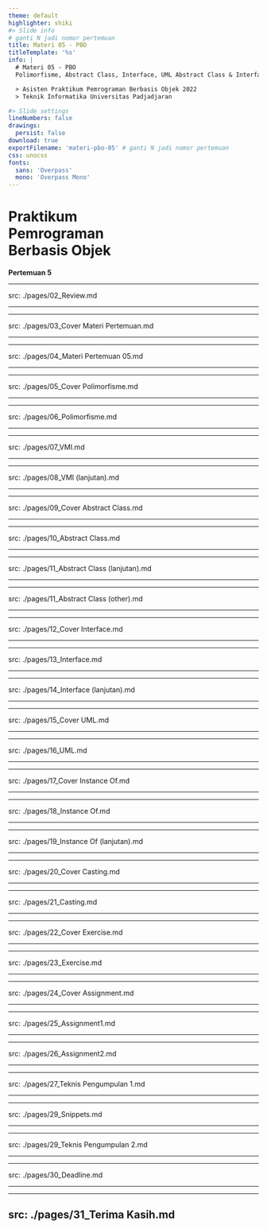 ```yaml
---
theme: default
highlighter: shiki
#> Slide info
# ganti N jadi nomor pertemuan
title: Materi 05 - PBO
titleTemplate: '%s'
info: |
  # Materi 05 - PBO
  Polimorfisme, Abstract Class, Interface, UML Abstract Class & Interface, Operator Instanceof, Casting

  > Asisten Praktikum Pemrograman Berbasis Objek 2022  
  > Teknik Informatika Universitas Padjadjaran

#> Slide settings
lineNumbers: false
drawings:
  persist: false
download: true
exportFilename: 'materi-pbo-05' # ganti N jadi nomor pertemuan
css: unocss
fonts:
  sans: 'Overpass'
  mono: 'Overpass Mono'
---
```


# Praktikum<br>Pemrograman<br>Berbasis Objek

**Pertemuan 5**

---
src: ./pages/02_Review.md 

---
---
src: ./pages/03_Cover Materi Pertemuan.md 

---
---
src: ./pages/04_Materi Pertemuan 05.md 

---
---
src: ./pages/05_Cover Polimorfisme.md 

---
---
src: ./pages/06_Polimorfisme.md 

---
---
src: ./pages/07_VMI.md 

---
---
src: ./pages/08_VMI (lanjutan).md 

---
---
src: ./pages/09_Cover Abstract Class.md 

---
---
src: ./pages/10_Abstract Class.md 

---
---
src: ./pages/11_Abstract Class (lanjutan).md 

---
---
src: ./pages/11_Abstract Class (other).md 

---
---
src: ./pages/12_Cover Interface.md 

---
---
src: ./pages/13_Interface.md 

---
---
src: ./pages/14_Interface (lanjutan).md 

---
---
src: ./pages/15_Cover UML.md 

---
---
src: ./pages/16_UML.md 

---
---
src: ./pages/17_Cover Instance Of.md 

---
---
src: ./pages/18_Instance Of.md 

---
---
src: ./pages/19_Instance Of (lanjutan).md 

---
---
src: ./pages/20_Cover Casting.md 

---
---
src: ./pages/21_Casting.md 

---
---
src: ./pages/22_Cover Exercise.md 

---
---
src: ./pages/23_Exercise.md 

---
---
src: ./pages/24_Cover Assignment.md 

---
---
src: ./pages/25_Assignment1.md 

---
---
src: ./pages/26_Assignment2.md 

---
---
src: ./pages/27_Teknis Pengumpulan 1.md 

---
---
src: ./pages/29_Snippets.md 

---
---
src: ./pages/29_Teknis Pengumpulan 2.md 

---
---
src: ./pages/30_Deadline.md 

---
---
src: ./pages/31_Terima Kasih.md 
---
